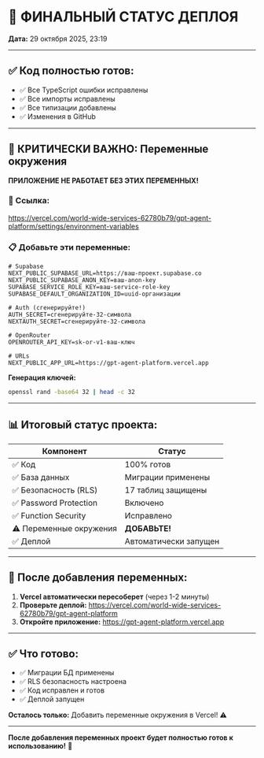 # 🎯 ФИНАЛЬНЫЙ СТАТУС ДЕПЛОЯ

**Дата:** 29 октября 2025, 23:19

---

## ✅ Код полностью готов:

- ✅ Все TypeScript ошибки исправлены
- ✅ Все импорты исправлены
- ✅ Все типизации добавлены
- ✅ Изменения в GitHub

---

## 🚨 КРИТИЧЕСКИ ВАЖНО: Переменные окружения

**ПРИЛОЖЕНИЕ НЕ РАБОТАЕТ БЕЗ ЭТИХ ПЕРЕМЕННЫХ!**

### 🔗 Ссылка:
https://vercel.com/world-wide-services-62780b79/gpt-agent-platform/settings/environment-variables

### 📋 Добавьте эти переменные:

```env
# Supabase
NEXT_PUBLIC_SUPABASE_URL=https://ваш-проект.supabase.co
NEXT_PUBLIC_SUPABASE_ANON_KEY=ваш-anon-key
SUPABASE_SERVICE_ROLE_KEY=ваш-service-role-key
SUPABASE_DEFAULT_ORGANIZATION_ID=uuid-организации

# Auth (сгенерируйте!)
AUTH_SECRET=сгенерируйте-32-символа
NEXTAUTH_SECRET=сгенерируйте-32-символа

# OpenRouter
OPENROUTER_API_KEY=sk-or-v1-ваш-ключ

# URLs
NEXT_PUBLIC_APP_URL=https://gpt-agent-platform.vercel.app
```

**Генерация ключей:**
```bash
openssl rand -base64 32 | head -c 32
```

---

## 📊 Итоговый статус проекта:

| Компонент | Статус |
|-----------|--------|
| ✅ Код | 100% готов |
| ✅ База данных | Миграции применены |
| ✅ Безопасность (RLS) | 17 таблиц защищены |
| ✅ Password Protection | Включено |
| ✅ Function Security | Исправлено |
| ⚠️ Переменные окружения | **ДОБАВЬТЕ!** |
| ✅ Деплой | Автоматически запущен |

---

## 🚀 После добавления переменных:

1. **Vercel автоматически пересоберет** (через 1-2 минуты)
2. **Проверьте деплой:** https://vercel.com/world-wide-services-62780b79/gpt-agent-platform
3. **Откройте приложение:** https://gpt-agent-platform.vercel.app

---

## ✅ Что готово:

- ✅ Миграции БД применены
- ✅ RLS безопасность настроена
- ✅ Код исправлен и готов
- ✅ Деплой запущен

**Осталось только:** Добавить переменные окружения в Vercel! ⚠️

---

**После добавления переменных проект будет полностью готов к использованию!** 🎉

